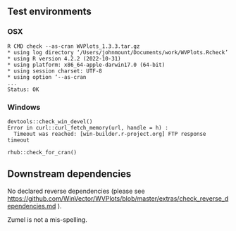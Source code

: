 

## Test environments

### OSX

    R CMD check --as-cran WVPlots_1.3.3.tar.gz
    * using log directory ‘/Users/johnmount/Documents/work/WVPlots.Rcheck’
    * using R version 4.2.2 (2022-10-31)
    * using platform: x86_64-apple-darwin17.0 (64-bit)
    * using session charset: UTF-8
    * using option ‘--as-cran
    ...
    Status: OK


### Windows

    devtools::check_win_devel()
    Error in curl::curl_fetch_memory(url, handle = h) : 
      Timeout was reached: [win-builder.r-project.org] FTP response timeout

    rhub::check_for_cran()


## Downstream dependencies

  No declared reverse dependencies (please see 
  https://github.com/WinVector/WVPlots/blob/master/extras/check_reverse_dependencies.md ).

Zumel is not a mis-spelling.

